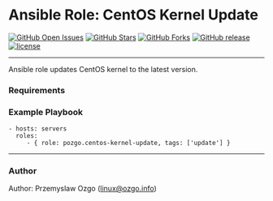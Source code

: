 # Ansible Role: CentOS Kernel Update
[![GitHub Open Issues](https://img.shields.io/github/issues/pozgo/ansible-role-centos-kernel-update.svg)](https://github.com/pozgo/ansible-role-centos-kernel-update/issues)
[![GitHub Stars](https://img.shields.io/github/stars/pozgo/ansible-role-centos-kernel-update.svg)](https://github.com/pozgo/ansible-role-centos-kernel-update)
[![GitHub Forks](https://img.shields.io/github/forks/pozgo/ansible-role-centos-kernel-update.svg)](https://github.com/pozgo/ansible-role-centos-kernel-update)
[![GitHub release](https://img.shields.io/github/release/pozgo/ansible-role-centos-kernel-update.svg)](https://github.com/pozgo/ansible-role-centos-kernel-update)
[![license](https://img.shields.io/github/license/pozgo/ansible-role-centos-kernel-update.svg?maxAge=2592000)](https://github.com/pozgo/ansible-role-centos-kernel-update/blob/master/LICENSE)

---

Ansible role updates CentOS kernel to the latest version.

### Requirements

### Example Playbook

    - hosts: servers
      roles:
         - { role: pozgo.centos-kernel-update, tags: ['update'] }

---
### Author

Author: Przemyslaw Ozgo (<linux@ozgo.info>)

